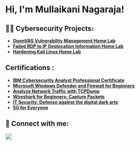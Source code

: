<h1>Hi, I'm Mullaikani Nagaraja! <br/>
<h2>👨‍💻 Cybersecurity Projects:</h2>

- <b> [OpenVAS Vulnerability Management Home Lab](https://github.com/Mullai4880/OpenVASVulnerabilityLab)</b>
- <b> [Failed RDP to IP Geolocation Information Home Lab](https://github.com/Mullai4880/Sentinel-Home-Lab)</b>
- <b> [Hardening Kali Linux Home Lab](https://github.com/Mullai4880/Hardening-Kali-Linux)</b>

<h2>Certifications :</h2>

- <b>[IBM Cybersecurity Analyst Professional Certificate](https://coursera.org/share/c836944a3fd97e142bdefdaffba3f226)</b>
- <b>[Microsoft Windows Defender and Firewall for Beginners](https://coursera.org/share/665e4fe08115b6b4d9595060193ebdd3)</b>
- <b>[Analyze Network Traffic with TCPDump](https://coursera.org/share/ae6a9fd4ee2cd6d95d6d9e0aab777007)</b>
- <b>[Wireshark for Beginners: Capture Packets](https://coursera.org/share/db70560ed2d42c855f4d2444a93e08c1)</b>
- <b>[IT Security: Defense against the digital dark arts](https://coursera.org/share/92b30128e282e6cb96d7e9a45e6684b2)</b>
- <b>[5G for Everyone](https://coursera.org/share/2ba0fc0072b504bf3ddc151b0a526949)</b>



<h2> 🤳 Connect with me:</h2>

[<img align="left" alt="JoshMadakor | LinkedIn" width="22px" src="https://cdn.jsdelivr.net/npm/simple-icons@v3/icons/linkedin.svg" />][linkedin]

[linkedin]: https://www.linkedin.com/in/mullaikani-nagaraja/

<!--
**Mkani4880/Mkani4880** is a ✨ _special_ ✨ repository because its `README.md` (this file) appears on your GitHub profile.

Here are some ideas to get you started:

- 🔭 I’m currently working on ...
- 🌱 I’m currently learning ...
- 👯 I’m looking to collaborate on ...
- 🤔 I’m looking for help with ...
- 💬 Ask me about ...
- 📫 How to reach me: ...
- 😄 Pronouns: ...
- ⚡ Fun fact: ...
-->
